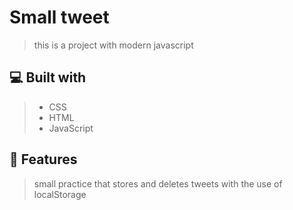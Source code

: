 # Small tweet
> this is a project with modern javascript

## 💻 Built with
> - CSS
> - HTML
> - JavaScript

## 💾 Features
> small practice that stores and deletes tweets with the use of localStorage
